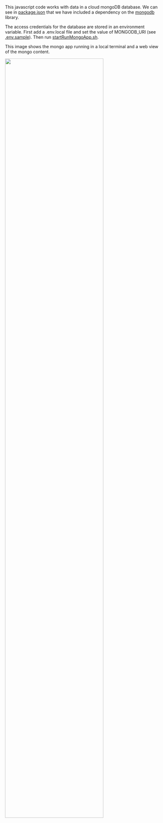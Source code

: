 This javascript code works with data in a cloud mongoDB database.  We can see in [package.json](package.json) that we have included a dependency on the [mongodb](https://www.npmjs.com/package/mongodb) library.

The access credentials for the database are stored in an environment variable.  First add a .env.local file and set the value of MONGODB_URI (see [.env.sample](.env.sample)).  Then run [startRunMongoApp.sh](startRunMongoApp.sh).

This image shows the mongo app running in a local terminal and a web view of the mongo content.

<img src="https://github.com/jeanflower/full-stack-demos/blob/main/mongoappScreenshot.png" width=80% height=80%>
